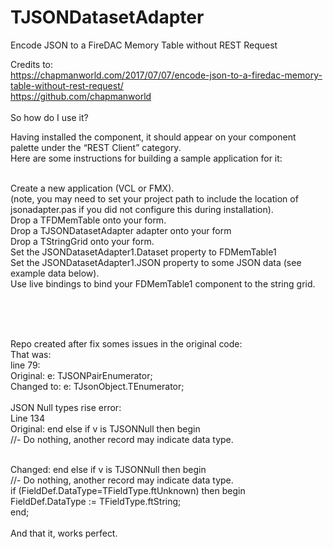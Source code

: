 # TJSONDatasetAdapter
Encode JSON to a FireDAC Memory Table without REST Request


Credits to:<br>
https://chapmanworld.com/2017/07/07/encode-json-to-a-firedac-memory-table-without-rest-request/ <br>
https://github.com/chapmanworld
<br><br>
So how do I use it?<br>

Having installed the component, it should appear on your component palette under the “REST Client” category.<br>
Here are some instructions for building a sample application for it:<br><br>

Create a new application (VCL or FMX).<br>
(note, you may need to set your project path to include the location of jsonadapter.pas if you did not configure this during installation).<br>
Drop a TFDMemTable onto your form.<br>
Drop a TJSONDatasetAdapter adapter onto your form<br>
Drop a TStringGrid onto your form.<br>
Set the JSONDatasetAdapter1.Dataset property to FDMemTable1<br>
Set the JSONDatasetAdapter1.JSON property to some JSON data (see example data below).<br>
Use live bindings to bind your FDMemTable1 component to the string grid.<br>

<br><br><br>

Repo created after fix somes issues in the original code:<br>
That was:<br>
line 79:<br>
Original: e: TJSONPairEnumerator;<br>
Changed to:  e: TJsonObject.TEnumerator;<br>
<br>
JSON Null types rise error:<br>
Line 134<br>
Original: end else if v is TJSONNull then begin<br>
          //- Do nothing, another record may indicate data type.<br><br>
          
Changed: end else if v is TJSONNull then begin<br>
          //- Do nothing, another record may indicate data type.<br>
          if (FieldDef.DataType=TFieldType.ftUnknown) then begin<br>
            FieldDef.DataType := TFieldType.ftString;<br>
          end;<br>
          <br>
 And that it, works perfect.<br>
          
          
          
          
          
          
          
          
          
